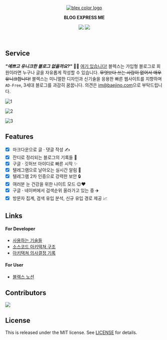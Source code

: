 <p align="center">
    <a href="https://github.com/baealex/BLEX">
        <img alt="blex color logo" src="https://user-images.githubusercontent.com/35596687/76856570-de2b8a80-6896-11ea-8827-fc2f1966fa23.png">
    </a>
</p>

<p align="center">
    <strong>BLOG EXPRESS ME</strong>
</p>

<p align="center">
    <img src="https://img.shields.io/badge/nextjs-11.0.1-yellow?style=flat-square">
    <img src="https://img.shields.io/badge/django-3.2.5-blue?style=flat-square">
</p>

<br>

## Service

***"예쁘고 유니크한 블로그 없을까요?"*** 🙋‍♂️ [여기 있습니다!](https://blex.me) 블렉스는 가입형 블로그로 회원이라면 누구나 글을 자유롭게 작성할 수 있습니다. ~~무엇보다 쓰는 사람이 없어서 매우 유니크합니다!~~ 블렉스는 미니멀한 디자인과 신기술을 응용한 빠른 웹사이트를 지향하며 `AD-Free`, 3세대 블로그를 과감히 꿈꿉니다. 의견은 [im@baejino.com](mailto:im@baejino.com)으로 부탁드립니다.

![1](https://user-images.githubusercontent.com/35596687/136197530-c61c0a14-d7da-4421-a79f-6c6aafdb270d.png)

![2](https://user-images.githubusercontent.com/35596687/136197534-af7f3818-dfe4-4f0d-a3f1-dacbc3b3379c.png)

![3](https://user-images.githubusercontent.com/35596687/136197537-6462b724-2942-465d-a31c-a3435dd85524.png)

## Features

- [x] 마크다운으로 글 · 댓글 작성 ✍️
- [x] 잔디로 정리되는 블로그의 기록들 🌿
- [x] 구글 · 깃허브 아이디로 빠른 시작 ✨
- [x] 텔레그램으로 날아오는 실시간 알림 🚀
- [x] 텔레그램 2차 인증으로 강력한 보안 🔒
- [x] 여러분 눈 건강을 위한 나이트 모드 😉❤
- [x] 구글 · 네이버에서 검색순위 올라가고 있는 중 ✈️
- [x] 방문자 집계, 검색 유입 분석, 신규 유입 경로 제공 📈

## Links

#### For Developer

- [사용하는 기술들](documents/Tech-Stack.md)
- [소스코드 아키택쳐 구조](documents/Architecture.md)
- [아키택쳐 의사결정 기록](documents/Architecture-Decision-Records.md)

#### For User

- [블렉스 노션](https://blex.me/notion)

## Contributors

<a href="https://github.com/baealex/BLEX/graphs/contributors">
  <img src="https://contributors-img.web.app/image?repo=baealex/BLEX" />
</a>

## License

This is released under the MIT license. See [LICENSE](LICENSE) for details.
